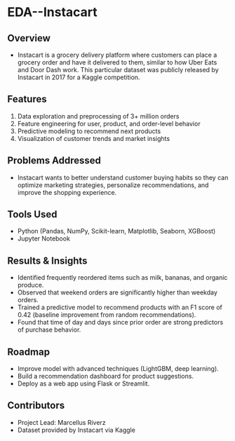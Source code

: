 # EDA--Instacart

## Overview
* Instacart is a grocery delivery platform where customers can place a grocery order and have it delivered to them, similar to how Uber Eats and Door Dash work. This particular dataset was publicly released by Instacart in 2017 for a Kaggle competition.

## Features
1. Data exploration and preprocessing of 3+ million orders
2. Feature engineering for user, product, and order-level behavior
3. Predictive modeling to recommend next products
4. Visualization of customer trends and market insights

## Problems Addressed
* Instacart wants to better understand customer buying habits so they can optimize marketing strategies, personalize recommendations, and improve the shopping experience.

## Tools Used
* Python (Pandas, NumPy, Scikit-learn, Matplotlib, Seaborn, XGBoost)
* Jupyter Notebook

## Results & Insights
* Identified frequently reordered items such as milk, bananas, and organic produce.
* Observed that weekend orders are significantly higher than weekday orders.
* Trained a predictive model to recommend products with an F1 score of 0.42 (baseline improvement from random recommendations).
* Found that time of day and days since prior order are strong predictors of purchase behavior.

## Roadmap
* Improve model with advanced techniques (LightGBM, deep learning).
* Build a recommendation dashboard for product suggestions.
* Deploy as a web app using Flask or Streamlit.

## Contributors
* Project Lead: Marcellus Riverz
* Dataset provided by Instacart via Kaggle
